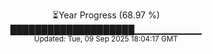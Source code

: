 <p align="center">
⏳Year Progress (68.97 %)<br>
████████████████████▁▁▁▁▁▁▁▁▁▁ <br>
<sub>Updated: Tue, 09 Sep 2025 18:04:17 GMT</sub>
</p>

